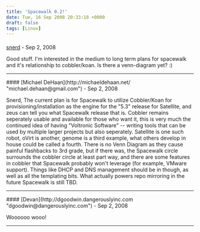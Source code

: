 ```yaml
---
title: 'Spacewalk 0.2!'
date: Tue, 16 Sep 2008 20:33:18 +0000
draft: false
tags: [Linux]
---
```



#### 
[snerd](http://motk.blogspot.com "robk@ningaui.net") - <time datetime="2008-09-16 18:55:38">Sep 2, 2008</time>

Good stuff. I'm interested in the medium to long term plans for spacewalk and it's relationship to cobbler/koan. Is there a venn-diagram yet? :)
<hr />
#### 
[Michael DeHaan](http://michaeldehaan.net/ "michael.dehaan@gmail.com") - <time datetime="2008-09-16 19:47:16">Sep 2, 2008</time>

Snerd, The current plan is for Spacewalk to utilize Cobbler/Koan for provisioning/installation as the engine for the "5.3" release for Satellite, and zeus can tell you what Spacewalk release that is. Cobbler remains seperately usable and available for those who want it, this is very much the continued idea of having "Voltronic Software" -- writing tools that can be used by multiple larger projects but also seperately. Satellite is one such robot, oVirt is another, genome is a third example, what others develop in house could be called a fourth. There is no Venn Diagram as they cause painful flashbacks to 3rd grade, but if there was, the Spacewalk circle surrounds the cobbler circle at least part way, and there are some features in cobbler that Spacewalk probably won't leverage (for example, VMware support). Things like DHCP and DNS management should be in though, as well as all the templating bits. What actually powers repo mirroring in the future Spacewalk is still TBD.
<hr />
#### 
[Devan](http://dgoodwin.dangerouslyinc.com "dgoodwin@dangerouslyinc.com") - <time datetime="2008-09-16 22:18:10">Sep 2, 2008</time>

Woooooo wooo!
<hr />

